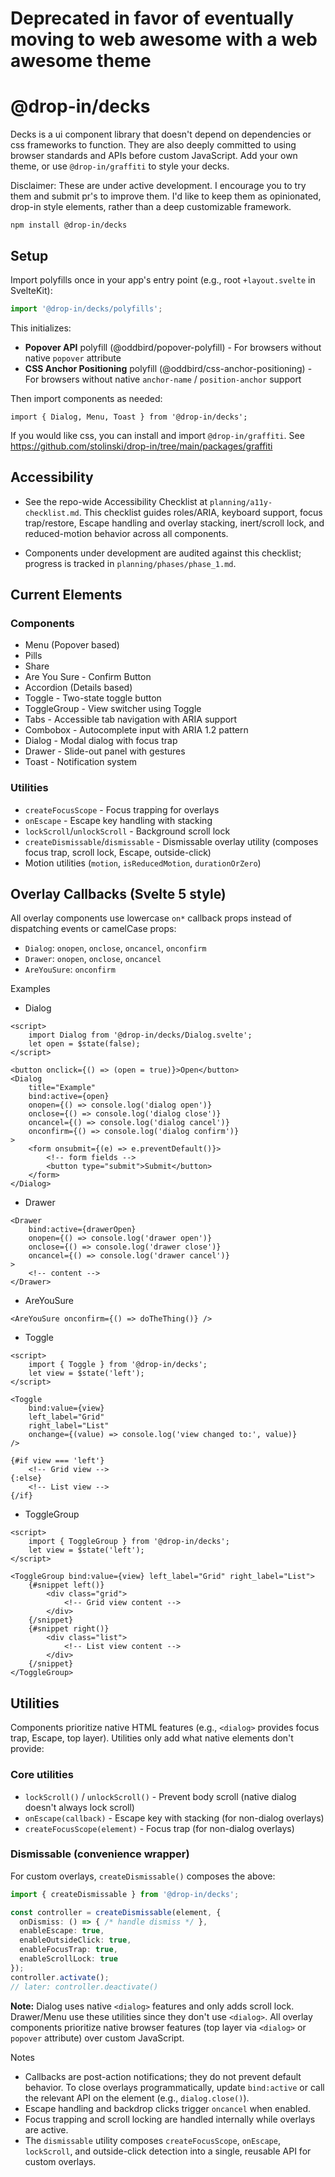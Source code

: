 # Deprecated in favor of eventually moving to web awesome with a web awesome theme

# @drop-in/decks

Decks is a ui component library that doesn't depend on dependencies or css frameworks to function. They are also deeply committed to using browser standards and APIs before custom JavaScript. Add your own theme, or use `@drop-in/graffiti` to style your decks.

Disclaimer: These are under active development. I encourage you to try them and submit pr's to improve them. I'd like to keep them as opinionated, drop-in style elements, rather than a deep customizable framework.

`npm install @drop-in/decks`

## Setup

Import polyfills once in your app's entry point (e.g., root `+layout.svelte` in SvelteKit):

```ts
import '@drop-in/decks/polyfills';
```

This initializes:
- **Popover API** polyfill (@oddbird/popover-polyfill) - For browsers without native `popover` attribute
- **CSS Anchor Positioning** polyfill (@oddbird/css-anchor-positioning) - For browsers without native `anchor-name` / `position-anchor` support

Then import components as needed:

```svelte
import { Dialog, Menu, Toast } from '@drop-in/decks';
```

If you would like css, you can install and import `@drop-in/graffiti`. See https://github.com/stolinski/drop-in/tree/main/packages/graffiti

## Accessibility

- See the repo-wide Accessibility Checklist at `planning/a11y-checklist.md`. This checklist guides roles/ARIA, keyboard support, focus trap/restore, Escape handling and overlay stacking, inert/scroll lock, and reduced-motion behavior across all components.

- Components under development are audited against this checklist; progress is tracked in `planning/phases/phase_1.md`.

## Current Elements

### Components
- Menu (Popover based)
- Pills
- Share
- Are You Sure - Confirm Button
- Accordion (Details based)
- Toggle - Two-state toggle button
- ToggleGroup - View switcher using Toggle
- Tabs - Accessible tab navigation with ARIA support
- Combobox - Autocomplete input with ARIA 1.2 pattern
- Dialog - Modal dialog with focus trap
- Drawer - Slide-out panel with gestures
- Toast - Notification system

### Utilities
- `createFocusScope` - Focus trapping for overlays
- `onEscape` - Escape key handling with stacking
- `lockScroll`/`unlockScroll` - Background scroll lock
- `createDismissable`/`dismissable` - Dismissable overlay utility (composes focus trap, scroll lock, Escape, outside-click)
- Motion utilities (`motion`, `isReducedMotion`, `durationOrZero`)

## Overlay Callbacks (Svelte 5 style)

All overlay components use lowercase `on*` callback props instead of dispatching events or camelCase props:

- `Dialog`: `onopen`, `onclose`, `oncancel`, `onconfirm`
- `Drawer`: `onopen`, `onclose`, `oncancel`
- `AreYouSure`: `onconfirm`

Examples

- Dialog

```svelte
<script>
	import Dialog from '@drop-in/decks/Dialog.svelte';
	let open = $state(false);
</script>

<button onclick={() => (open = true)}>Open</button>
<Dialog
	title="Example"
	bind:active={open}
	onopen={() => console.log('dialog open')}
	onclose={() => console.log('dialog close')}
	oncancel={() => console.log('dialog cancel')}
	onconfirm={() => console.log('dialog confirm')}
>
	<form onsubmit={(e) => e.preventDefault()}>
		<!-- form fields -->
		<button type="submit">Submit</button>
	</form>
</Dialog>
```

- Drawer

```svelte
<Drawer
	bind:active={drawerOpen}
	onopen={() => console.log('drawer open')}
	onclose={() => console.log('drawer close')}
	oncancel={() => console.log('drawer cancel')}
>
	<!-- content -->
</Drawer>
```

- AreYouSure

```svelte
<AreYouSure onconfirm={() => doTheThing()} />
```

- Toggle

```svelte
<script>
	import { Toggle } from '@drop-in/decks';
	let view = $state('left');
</script>

<Toggle
	bind:value={view}
	left_label="Grid"
	right_label="List"
	onchange={(value) => console.log('view changed to:', value)}
/>

{#if view === 'left'}
	<!-- Grid view -->
{:else}
	<!-- List view -->
{/if}
```

- ToggleGroup

```svelte
<script>
	import { ToggleGroup } from '@drop-in/decks';
	let view = $state('left');
</script>

<ToggleGroup bind:value={view} left_label="Grid" right_label="List">
	{#snippet left()}
		<div class="grid">
			<!-- Grid view content -->
		</div>
	{/snippet}
	{#snippet right()}
		<div class="list">
			<!-- List view content -->
		</div>
	{/snippet}
</ToggleGroup>
```

## Utilities

Components prioritize native HTML features (e.g., `<dialog>` provides focus trap, Escape, top layer). Utilities only add what native elements don't provide:

### Core utilities

- `lockScroll()` / `unlockScroll()` - Prevent body scroll (native dialog doesn't always lock scroll)
- `onEscape(callback)` - Escape key with stacking (for non-dialog overlays)
- `createFocusScope(element)` - Focus trap (for non-dialog overlays)

### Dismissable (convenience wrapper)

For custom overlays, `createDismissable()` composes the above:

```typescript
import { createDismissable } from '@drop-in/decks';

const controller = createDismissable(element, {
  onDismiss: () => { /* handle dismiss */ },
  enableEscape: true,
  enableOutsideClick: true,
  enableFocusTrap: true,
  enableScrollLock: true
});
controller.activate();
// later: controller.deactivate()
```

**Note:** Dialog uses native `<dialog>` features and only adds scroll lock. Drawer/Menu use these utilities since they don't use `<dialog>`. All overlay components prioritize native browser features (top layer via `<dialog>` or `popover` attribute) over custom JavaScript.

Notes

- Callbacks are post-action notifications; they do not prevent default behavior. To close overlays programmatically, update `bind:active` or call the relevant API on the element (e.g., `dialog.close()`).
- Escape handling and backdrop clicks trigger `oncancel` when enabled.
- Focus trapping and scroll locking are handled internally while overlays are active.
- The `dismissable` utility composes `createFocusScope`, `onEscape`, `lockScroll`, and outside-click detection into a single, reusable API for custom overlays.
